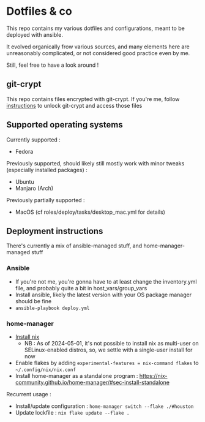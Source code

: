 # Dotfiles & co

This repo contains my various dotfiles and configurations, meant to be deployed with ansible.

It evolved organically frow various sources, and many elements here are unreasonably complicated, or not considered good practice even by me.

Still, feel free to have a look around !

## git-crypt

This repo contains files encrypted with git-crypt. If you're me, follow [instructions](https://blog.toadjaune.eu/posts/2024/06-11_git_crypt_without_gpg/) to unlock git-crypt and access those files

## Supported operating systems

Currently supported :

* Fedora

Previously supported, should likely still mostly work with minor tweaks (especially installed packages) :

* Ubuntu
* Manjaro (Arch)

Previously partially supported :

* MacOS (cf roles/deploy/tasks/desktop_mac.yml for details)

## Deployment instructions

There's currently a mix of ansible-managed stuff, and home-manager-managed stuff

### Ansible

* If you're not me, you're gonna have to at least change the inventory.yml file, and probably quite a bit in host_vars/group_vars
* Install ansible, likely the latest version with your OS package manager should be fine
* `ansible-playbook deploy.yml`

### home-manager

* [Install nix](https://nixos.org/download/)
  * NB : As of 2024-05-01, it's not possible to install nix as multi-user on SELinux-enabled distros, so, we settle with a single-user install for now
* Enable flakes by adding `experimental-features = nix-command flakes` to `~/.config/nix/nix.conf`
* Install home-manager as a standalone program : https://nix-community.github.io/home-manager/#sec-install-standalone

Recurrent usage :
* Install/update configuration : `home-manager switch --flake ./#houston`
* Update lockfile : `nix flake update --flake .`
